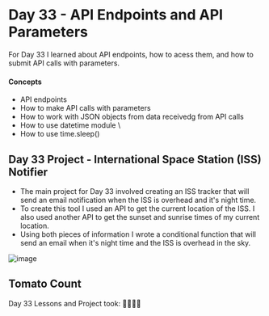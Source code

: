 # Day 33 - API Endpoints and API Parameters 

For Day 33 I learned about API endpoints, how to acess them, and how to submit API calls with parameters. 

#### Concepts
* API endpoints
* How to make API calls with parameters
* How to work with JSON objects from data receivedg from API calls 
* How to use datetime module \
* How to use time.sleep()
  

## Day 33 Project - International Space Station (ISS) Notifier 
* The main project for Day 33 involved creating an ISS tracker that will send an email notification when the ISS is overhead and it's night time.
* To create this tool I used an API to get the current location of the ISS. I also used another API to get the sunset and sunrise times of my current location.
* Using both pieces of information I wrote a conditional function that will send an email when it's night time and the ISS is overhead in the sky. 



![image](https://github.com/user-attachments/assets/99a8967b-20ef-40d0-ab18-6356a7003892)



## Tomato Count

Day 33 Lessons and Project took: 🍅🍅🍅🍅




















